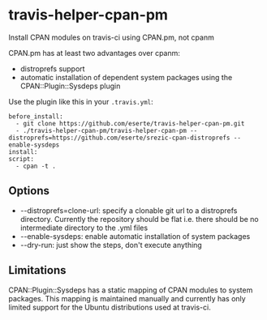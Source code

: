 # travis-helper-cpan-pm
Install CPAN modules on travis-ci using CPAN.pm, not cpanm

CPAN.pm has at least two advantages over cpanm:
* distroprefs support
* automatic installation of dependent system packages using the CPAN::Plugin::Sysdeps plugin

Use the plugin like this in your `.travis.yml`:

```
before_install:
  - git clone https://github.com/eserte/travis-helper-cpan-pm.git
  - ./travis-helper-cpan-pm/travis-helper-cpan-pm --distroprefs=https://github.com/eserte/srezic-cpan-distroprefs --enable-sysdeps
install:
script:
  - cpan -t .
```

## Options
* --distroprefs=clone-url: specify a clonable git url to a distroprefs directory. Currently the repository should be flat i.e.
there should be no intermediate directory to the .yml files
* --enable-sysdeps: enable automatic installation of system packages
* --dry-run: just show the steps, don't execute anything

## Limitations
CPAN::Plugin::Sysdeps has a static mapping of CPAN modules to system packages.
This mapping is maintained manually and currently has only limited support for
the Ubuntu distributions used at travis-ci.
